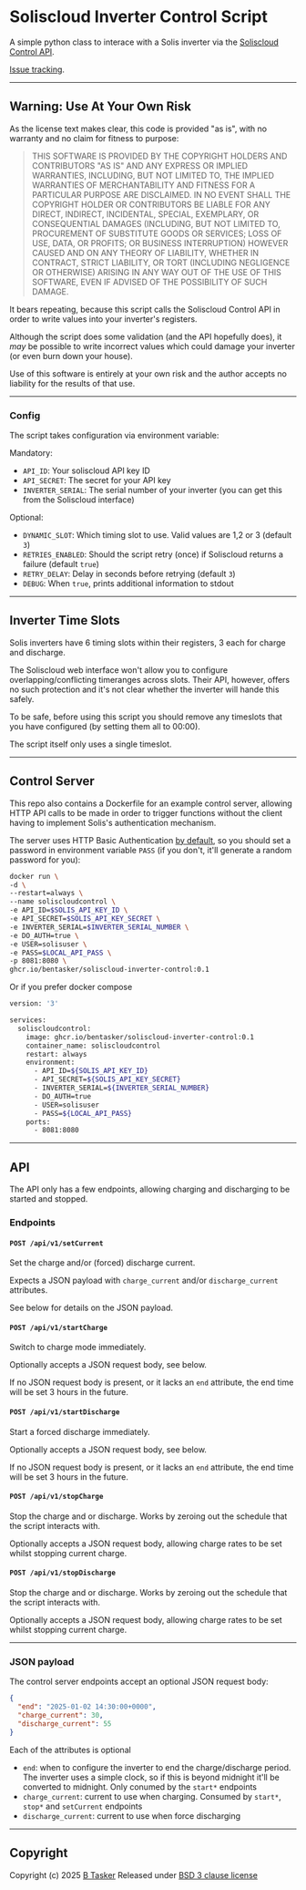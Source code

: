 # Soliscloud Inverter Control Script

A simple python class to interace with a Solis inverter via the [Soliscloud Control API](https://oss.soliscloud.com/doc/SolisCloud%20Device%20Control%20API%20V2.0.pdf).

[Issue tracking](https://projects.bentasker.co.uk/gils_projects/project/misc/soliscloud-inverter-control.html).

---

## Warning: Use At Your Own Risk

As the license text makes clear, this code is provided "as is", with no warranty and no claim for fitness to purpose:

> THIS SOFTWARE IS PROVIDED BY THE COPYRIGHT HOLDERS AND CONTRIBUTORS "AS IS" AND ANY
EXPRESS OR IMPLIED WARRANTIES, INCLUDING, BUT NOT LIMITED TO, THE IMPLIED WARRANTIES OF
MERCHANTABILITY AND FITNESS FOR A PARTICULAR PURPOSE ARE DISCLAIMED. IN NO EVENT SHALL THE
COPYRIGHT HOLDER OR CONTRIBUTORS BE LIABLE FOR ANY DIRECT, INDIRECT, INCIDENTAL, SPECIAL,
EXEMPLARY, OR CONSEQUENTIAL DAMAGES (INCLUDING, BUT NOT LIMITED TO, PROCUREMENT OF
SUBSTITUTE GOODS OR SERVICES; LOSS OF USE, DATA, OR PROFITS; OR BUSINESS INTERRUPTION)
HOWEVER CAUSED AND ON ANY THEORY OF LIABILITY, WHETHER IN CONTRACT, STRICT LIABILITY, OR
TORT (INCLUDING NEGLIGENCE OR OTHERWISE) ARISING IN ANY WAY OUT OF THE USE OF THIS
SOFTWARE, EVEN IF ADVISED OF THE POSSIBILITY OF SUCH DAMAGE.

It bears repeating, because this script calls the Soliscloud Control API in order to write values into your inverter's registers.

Although the script does some validation (and the API hopefully does), it _may_ be possible to write incorrect values which could damage your inverter (or even burn down your house).

Use of this software is entirely at your own risk and the author accepts no liability for the results of that use.


---

### Config

The script takes configuration via environment variable:

Mandatory:

* `API_ID`: Your soliscloud API key ID
* `API_SECRET`: The secret for your API key
* `INVERTER_SERIAL`: The serial number of your inverter (you can get this from the Soliscloud interface)

Optional:

* `DYNAMIC_SLOT`: Which timing slot to use. Valid values are 1,2 or 3 (default `3`)
* `RETRIES_ENABLED`: Should the script retry (once) if Soliscloud returns a failure (default `true`)
* `RETRY_DELAY`: Delay in seconds before retrying (default `3`)
* `DEBUG`: When `true`, prints additional information to stdout

---

## Inverter Time Slots

Solis inverters have 6 timing slots within their registers, 3 each for charge and discharge.

The Soliscloud web interface won't allow you to configure overlapping/conflicting timeranges across slots. Their API, however, offers no such protection and it's not clear whether the inverter will hande this safely.


To be safe, before using this script you should remove any timeslots that you have configured (by setting them all to 00:00).

The script itself only uses a single timeslot.

---

## Control Server

This repo also contains a Dockerfile for an example control server, allowing HTTP API calls to be made in order to trigger functions without the client having to implement Solis's authentication mechanism.

The server uses HTTP Basic Authentication [by default](https://projects.bentasker.co.uk/gils_projects/issue/misc/soliscloud-inverter-control/3.html), so you should set a password in environment variable `PASS` (if you don't, it'll generate a random password for you):

```sh
docker run \
-d \
--restart=always \
--name soliscloudcontrol \
-e API_ID=$SOLIS_API_KEY_ID \
-e API_SECRET=$SOLIS_API_KEY_SECRET \
-e INVERTER_SERIAL=$INVERTER_SERIAL_NUMBER \
-e DO_AUTH=true \
-e USER=solisuser \
-e PASS=$LOCAL_API_PASS \
-p 8081:8080 \
ghcr.io/bentasker/soliscloud-inverter-control:0.1
```

Or if you prefer docker compose

```sh
version: '3'

services:
  soliscloudcontrol:
    image: ghcr.io/bentasker/soliscloud-inverter-control:0.1
    container_name: soliscloudcontrol
    restart: always
    environment:
      - API_ID=${SOLIS_API_KEY_ID}
      - API_SECRET=${SOLIS_API_KEY_SECRET}
      - INVERTER_SERIAL=${INVERTER_SERIAL_NUMBER}
      - DO_AUTH=true
      - USER=solisuser
      - PASS=${LOCAL_API_PASS}
    ports:
      - 8081:8080
```

---

## API

The API only has a few endpoints, allowing charging and discharging to be started and stopped.



### Endpoints

#### `POST /api/v1/setCurrent`

Set the charge and/or (forced) discharge current.

Expects a JSON payload with `charge_current` and/or `discharge_current` attributes. 

See below for details on the JSON payload.


#### `POST /api/v1/startCharge`


Switch to charge mode immediately.

Optionally accepts a JSON request body, see below.

If no JSON request body is present, or it lacks an `end` attribute, the end time will be set 3 hours in the future.


#### `POST /api/v1/startDischarge`

Start a forced discharge immediately.

Optionally accepts a JSON request body, see below.

If no JSON request body is present, or it lacks an `end` attribute, the end time will be set 3 hours in the future.


#### `POST /api/v1/stopCharge`

Stop the charge and or discharge. Works by zeroing out the schedule that the script interacts with.

Optionally accepts a JSON request body, allowing charge rates to be set whilst stopping current charge.


#### `POST /api/v1/stopDischarge`

Stop the charge and or discharge. Works by zeroing out the schedule that the script interacts with.

Optionally accepts a JSON request body, allowing charge rates to be set whilst stopping current charge.


---

### JSON payload

The control server endpoints accept an optional JSON request body:

```json
{
  "end": "2025-01-02 14:30:00+0000",
  "charge_current": 30,
  "discharge_current": 55
}
```

Each of the attributes is optional

* `end`: when to configure the inverter to end the charge/discharge period. The inverter uses a simple clock, so if this is beyond midnight it'll be converted to midnight. Only conumed by the `start*` endpoints
* `charge_current`: current to use when charging. Consumed by `start*`, `stop*` and `setCurrent` endpoints
* `discharge_current`: current to use when force discharging



---

## Copyright

Copyright (c) 2025 [B Tasker](https://www.bentasker.co.uk)
Released under [BSD 3 clause license](https://www.bentasker.co.uk/pages/licenses/bsd-3-clause.html)
